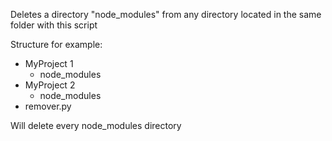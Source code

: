 Deletes a directory "node_modules" from any directory located in the same folder with this script

Structure for example:
- MyProject 1
    - node_modules
- MyProject 2
    - node_modules
- remover.py

Will delete every node_modules directory